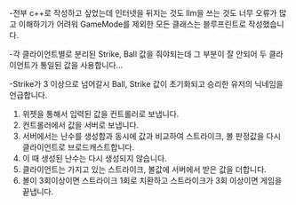 -전부 c++로 작성하고 싶었는데 인터넷을 뒤지는 것도 llm을 쓰는 것도 너무 오류가 많고 이해하기가 어려워 GameMode를 제외한 모든 클래스는 블루프린트로 작성했습니다.

-각 클라이언트별로 분리된 Strike, Ball 값을 줘야되는데 그 부분이 잘 안되어 두 클라이언트가 통일된 값을 사용합니다...

-Strike가 3 이상으로 넘어갈시 Ball, Strike 값이 초기화되고 승리한 유저의 닉네임을 언급합니다.

1. 위젯을 통해서 입력된 값을 컨트롤러로 보냅니다.
2. 컨트롤러에서 값을 서버로 보냅니다.
3. 서버에서는 난수를 생성함과 동시에 값과 비교하여 스트라이크, 볼 판정값을 다시 클라이언트로 브로드캐스트합니다.
4. 이 때 생성된 난수는 다시 생성되지 않습니다.
5. 클라이언트는 가지고 있는 스트라이크, 볼값에 서버에서 받은 값을 더합니다.
6. 볼이 3회이상이면 스트라이크 1회로 치환하고 스트라이크가 3회 이상이면 게임을 끝냅니다.

